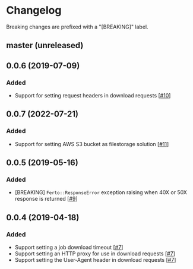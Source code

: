 # Changelog

Breaking changes are prefixed with a "[BREAKING]" label.

## master (unreleased)

## 0.0.6 (2019-07-09)

### Added

- Support for setting request headers in download requests [[#10](https://github.com/skroutz/ferto/pull/10)]

## 0.0.7 (2022-07-21)

### Added

- Support for setting AWS S3 bucket as filestorage solution [[#11](https://github.com/skroutz/ferto/pull/11)]

## 0.0.5 (2019-05-16)

### Added

- [BREAKING] `Ferto::ResponseError` exception raising when 40X or 50X response is returned [[#9](https://github.com/skroutz/ferto/pull/9)]

## 0.0.4 (2019-04-18)

### Added

- Support setting a job download timeout [[#7](https://github.com/skroutz/ferto/pull/7)]
- Support setting an HTTP proxy for use in download requests [[#7](https://github.com/skroutz/ferto/pull/7)]
- Support setting the User-Agent header in download requests [[#7](https://github.com/skroutz/ferto/pull/7)]
